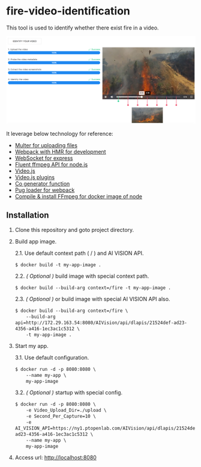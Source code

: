 # fire-video-identification

This tool is used to identify whether there exist fire in a video.

![Dashboard](dashboard.png)

It leverage below technology for reference:

* [Multer for uploading files](https://github.com/expressjs/multer)
* [Webpack with HMR for development](https://github.com/kenanpengyou/express-webpack-full-live-reload-example)
* [WebSocket for express](https://github.com/HenningM/express-ws)
* [Fluent ffmpeg API for node.js](https://github.com/fluent-ffmpeg/node-fluent-ffmpeg)
* [Video.js](https://github.com/videojs/video.js)
* [Video.js plugins](https://github.com/videojs/video.js/wiki/Plugins)
* [Co generator function](https://github.com/tj/co)
* [Pug loader for webpack](https://github.com/pugjs/pug-loader)
* [Compile & install FFmpeg for docker image of node](https://trac.ffmpeg.org/wiki/CompilationGuide/Ubuntu)

## Installation

1. Clone this repository and goto project directory.

2. Build app image.

	2.1. Use default context path ( / ) and AI VISION API.

	```
	$ docker build -t my-app-image .
	```
	
	2.2. *( Optional )* build image with special context path.
	
	```
	$ docker build --build-arg context=/fire -t my-app-image .
	```
	
	2.3. *( Optional )* or build image with special AI VISION API also.
	
	```
	$ docker build --build-arg context=/fire \
		--build-arg api=http://172.29.163.54:8080/AIVision/api/dlapis/21524def-ad23-4356-a416-1ec3ac1c5312 \
		-t my-app-image .
	```

3. Start my app.

	3.1. Use default configuration.
	
	```
	$ docker run -d -p 8080:8080 \
		--name my-app \
		my-app-image
	```
	
	3.2. *( Optional )* startup with special config.
	
	```
	$ docker run -d -p 8080:8080 \
		-e Video_Upload_Dir=./upload \
		-e Second_Per_Capture=10 \
		-e AI_VISION_API=https://ny1.ptopenlab.com/AIVision/api/dlapis/21524def-ad23-4356-a416-1ec3ac1c5312 \
		--name my-app \
		my-app-image
	```

4. Access url:  [http://localhost:8080](http://localhost:8080)
